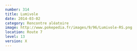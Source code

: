 ```yaml
---
number: 314
title: Lumivole
date: 2014-03-02
category: Rencontre aléatoire
image: http://www.pokepedia.fr/images/9/96/Lumivole-RS.png
location: Route 7
level: 13
version: X
---
```

